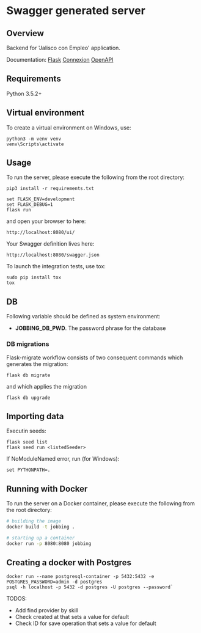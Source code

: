 # Swagger generated server

## Overview
Backend for 'Jalisco con Empleo' application.

Documentation:
[Flask](https://flask.palletsprojects.com/en/2.0.x/)
[Connexion](https://github.com/zalando/connexion)
[OpenAPI](https://swagger.io/specification/)

## Requirements
Python 3.5.2+

## Virtual environment
To create a virtual environment on Windows, use:
```
python3 -m venv venv
venv\Scripts\activate
```

## Usage
To run the server, please execute the following from the root directory:

```
pip3 install -r requirements.txt

set FLASK_ENV=development
set FLASK_DEBUG=1
flask run
```

and open your browser to here:

```
http://localhost:8080/ui/
```

Your Swagger definition lives here:

```
http://localhost:8080/swagger.json
```

To launch the integration tests, use tox:
```
sudo pip install tox
tox
```

## DB 
Following variable should be defined as system environment:

- **JOBBING_DB_PWD**. The password phrase for the database

### DB migrations

Flask-migrate workflow consists of two consequent commands which generates the migration:
```
flask db migrate
```
and which applies the migration
```
flask db upgrade
```

## Importing data

Executin seeds:
```
flask seed list
flask seed run <listedSeeder>
```
If NoModuleNamed error, run (for Windows):
```
set PYTHONPATH=.
```

## Running with Docker

To run the server on a Docker container, please execute the following from the root directory:

```bash
# building the image
docker build -t jobbing .

# starting up a container
docker run -p 8080:8080 jobbing
```

## Creating a docker with Postgres
```
docker run --name postgresql-container -p 5432:5432 -e POSTGRES_PASSWORD=admin -d postgres
psql -h localhost -p 5432 -d postgres -U postgres --password`
```


TODOS:
- Add find provider by skill
- Check created at that sets a value for default
- Check ID for save operation that sets a value for default
